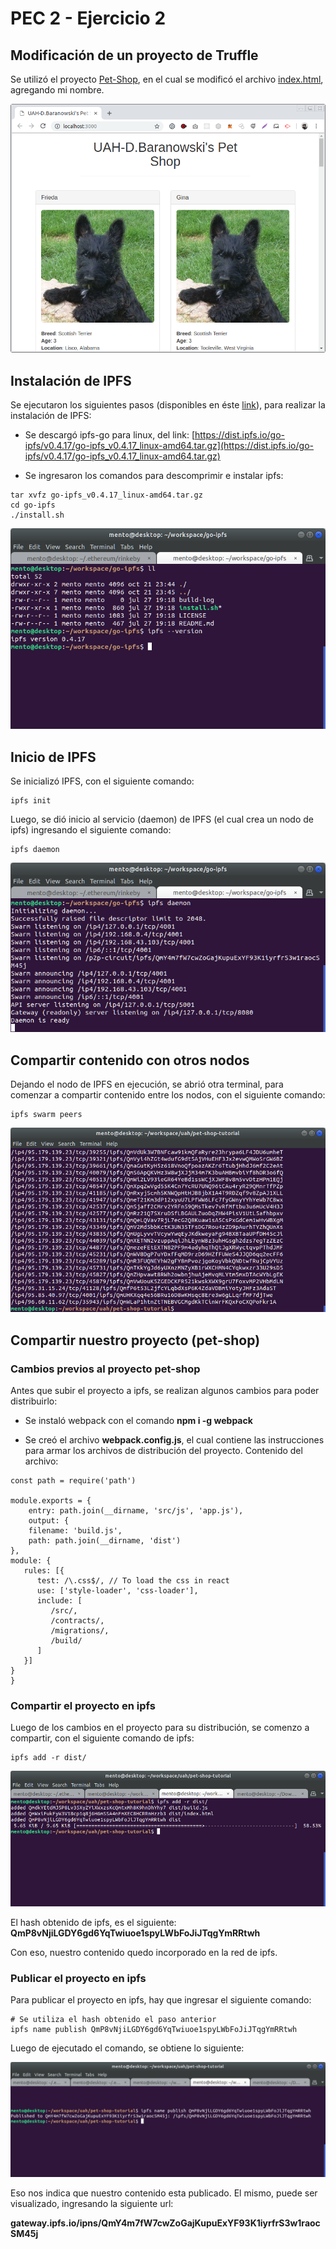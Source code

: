 # PEC 2 - Ejercicio 2

## Modificación de un proyecto de Truffle

Se utilizó el proyecto [Pet-Shop](https://github.com/dappsar/uah/tree/master/pet-shop-tutorial), en el cual se modificó el archivo [index.html](https://github.com/dappsar/uah/blob/master/pet-shop-tutorial/src/index.html), agregando mi nombre. 

![Pet Shop](images/pet-shop-nombre.png?raw=true "Pet Shop")


## Instalación de IPFS

Se ejecutaron los siguientes pasos (disponibles en éste [link](https://docs.ipfs.io/introduction/install/)), para realizar la instalación de IPFS:

* Se descargó ipfs-go para linux, del link: [https://dist.ipfs.io/go-ipfs/v0.4.17/go-ipfs_v0.4.17_linux-amd64.tar.gz](https://dist.ipfs.io/go-ipfs/v0.4.17/go-ipfs_v0.4.17_linux-amd64.tar.gz)

* Se ingresaron los comandos para descomprimir e instalar ipfs:
```
tar xvfz go-ipfs_v0.4.17_linux-amd64.tar.gz
cd go-ipfs
./install.sh
```

![IPFS versión](images/ipfs-version.png?raw=true "IPFS versión")


## Inicio de IPFS

Se inicializó IPFS, con el siguiente comando:

```
ipfs init
```


Luego, se dió inicio al servicio (daemon) de IPFS (el cual crea un nodo de ipfs) ingresando el siguiente comando:

```
ipfs daemon
```

![ipfs daemon](images/ipfs-daemon.png?raw=true "ipfs daemon")


## Compartir contenido con otros nodos

Dejando el nodo de IPFS en ejecución, se abrió otra terminal, para comenzar a compartir contenido entre los nodos, con el siguiente comando:

```
ipfs swarm peers
```

![ipfs swarm peers](images/ipfs-swarm-peers.png?raw=true "ipfs swarm peers")


## Compartir nuestro proyecto (pet-shop)


### Cambios previos al proyecto pet-shop 

Antes que subir el proyecto a ipfs, se realizan algunos cambios para poder distribuirlo:

* Se instaló webpack con el comando **npm i -g webpack**

* Se creó el archivo **webpack.config.js**, el cual contiene las instrucciones para armar los archivos de distribución del proyecto. Contenido del archivo:

```
const path = require('path')

module.exports = {
	entry: path.join(__dirname, 'src/js', 'app.js'), 
	output: {
	filename: 'build.js',
	path: path.join(__dirname, 'dist')
},
module: {
   rules: [{
	  test: /\.css$/, // To load the css in react
	  use: ['style-loader', 'css-loader'],
	  include: [
		 /src/,
		 /contracts/,
		 /migrations/,
		 /build/
	  ]
   }]
}
}
```

### Compartir el proyecto en ipfs 

Luego de los cambios en el proyecto para su distribución, se comenzo a compartir, con el siguiente comando de ipfs:

```
ipfs add -r dist/
```

![ipfs add](images/ipfs-add.png?raw=true "ipfs add")


El hash obtenido de ipfs, es el siguiente:
**QmP8vNjiLGDY6gd6YqTwiuoe1spyLWbFoJiJTqgYmRRtwh**

Con eso, nuestro contenido quedo incorporado en la red de ipfs. 

### Publicar el proyecto en ipfs

Para publicar el proyecto en ipfs, hay que ingresar el siguiente comando:

```
# Se utiliza el hash obtenido el paso anterior
ipfs name publish QmP8vNjiLGDY6gd6YqTwiuoe1spyLWbFoJiJTqgYmRRtwh
```

Luego de ejecutado el comando, se obtiene lo siguiente:

![ipfs publish](images/ipfs-publish.png?raw=true "ipfs publish")

Eso nos indica que nuestro contenido esta publicado. El mismo, puede ser visualizado, ingresando la siguiente url:

**gateway.ipfs.io/ipns/QmY4m7fW7cwZoGajKupuExYF93K1iyrfrS3w1raocSM45j**


